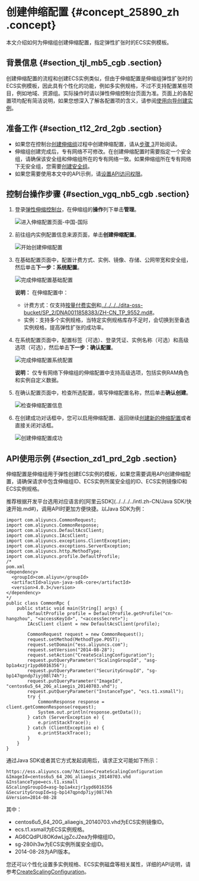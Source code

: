 # 创建伸缩配置 {#concept_25890_zh .concept}

本文介绍如何为伸缩组创建伸缩配置，指定弹性扩张时的ECS实例模板。

## 背景信息 {#section_tjl_mb5_cgb .section}

创建伸缩配置的流程和创建ECS实例类似，但由于伸缩配置是伸缩组弹性扩张时的ECS实例模板，因此具有个性化的功能，例如多实例规格，不过不支持配置某些项目，例如地域、资源组。实际操作时请以弹性伸缩控制台页面为准。页面上的各配置项均配有简洁说明，如果您想深入了解各配置项的含义，请参阅[使用向导创建实例](../../../../intl.zh-CN/实例/创建实例/使用向导创建实例.md#)。

## 准备工作 {#section_t12_2rd_2gb .section}

-   如果您在控制台[创建伸缩组](intl.zh-CN/用户指南/使用自定义伸缩配置创建伸缩组.md#)过程中创建伸缩配置，请从[步骤 3](intl.zh-CN/用户指南/管理伸缩组的实例模板配置/创建伸缩配置.md#image_d53_ttn_qfb)开始阅读。
-   伸缩组创建完成后，专有网络不可修改。在创建伸缩配置时需要指定一个安全组，请确保该安全组和伸缩组所在的专有网络一致。如果伸缩组所在专有网络下无安全组，您需要[创建安全组](../../../../intl.zh-CN/安全/安全组/创建安全组.md#)。
-   如果您需要使用本文中的API示例，请[设置API访问权限](../../../../intl.zh-CN/通用参考/创建AccessKey.md#)。

## 控制台操作步骤 {#section_vgq_nb5_cgb .section}

1.  登录[弹性伸缩控制台](https://essnew.console.aliyun.com)，在伸缩组的**操作**列下单击**管理**。

    ![进入伸缩配置页面-中国-国际](http://static-aliyun-doc.oss-cn-hangzhou.aliyuncs.com/assets/img/40568/155538246821309_zh-CN.png)

2.  前往组内实例配置信息来源页面，单击**创建伸缩配置**。

    ![开始创建伸缩配置](http://static-aliyun-doc.oss-cn-hangzhou.aliyuncs.com/assets/img/40568/155538246821310_zh-CN.png)

3.  在基础配置页面中，配置计费方式、实例、镜像、存储、公网带宽和安全组，然后单击**下一步：系统配置**。

    ![完成伸缩配置基础配置](http://static-aliyun-doc.oss-cn-hangzhou.aliyuncs.com/assets/img/40568/155538246821311_zh-CN.png)

    **说明：** 在伸缩配置中：

    -   计费方式：仅支持[按量付费实例](../../../../intl.zh-CN/产品定价/按量付费.md#)和[../../../../dita-oss-bucket/SP\_2/DNA0011858383/ZH-CN\_TP\_9552.md\#](../../../../intl.zh-CN/实例/选择实例购买方式/抢占式实例/什么是抢占式实例.md#)。
    -   实例：支持多个实例规格，当特定实例规格库存不足时，会切换到至备选实例规格，提高弹性扩张的成功率。
4.  在系统配置页面中，配置标签（可选）、登录凭证、实例名称（可选）和高级选项（可选），然后单击**下一步：确认配置**。

    ![完成伸缩配置系统配置](http://static-aliyun-doc.oss-cn-hangzhou.aliyuncs.com/assets/img/40568/155538246821312_zh-CN.png)

    **说明：** 仅专有网络下伸缩组的伸缩配置中支持高级选项，包括实例RAM角色和实例自定义数据。

5.  在确认配置页面中，检查所选配置，填写伸缩配置名称，然后单击**确认创建**。

    ![检查伸缩配置信息](http://static-aliyun-doc.oss-cn-hangzhou.aliyuncs.com/assets/img/40568/155538246921313_zh-CN.png)

6.  在创建成功对话框中，您可以启用伸缩配置、返回继续[创建新的伸缩配置](intl.zh-CN/用户指南/管理伸缩组的实例模板配置/创建伸缩配置.md#image_xnb_stn_qfb)或者直接关闭对话框。

    ![创建伸缩配置成功](http://static-aliyun-doc.oss-cn-hangzhou.aliyuncs.com/assets/img/40568/155538246921314_zh-CN.png)


## API使用示例 {#section_zd1_prd_2gb .section}

伸缩配置是伸缩组用于弹性创建ECS实例的模板，如果您需要调用API创建伸缩配置，请确保请求中包含伸缩组ID、ECS实例所属安全组的ID、ECS实例镜像ID和ECS实例规格。

推荐根据开发平台选用对应语言的[阿里云SDK](../../../../intl.zh-CN/Java SDK/快速开始.md#)，调用API时更加方便快捷。以Java SDK为例：

```
import com.aliyuncs.CommonRequest;
import com.aliyuncs.CommonResponse;
import com.aliyuncs.DefaultAcsClient;
import com.aliyuncs.IAcsClient;
import com.aliyuncs.exceptions.ClientException;
import com.aliyuncs.exceptions.ServerException;
import com.aliyuncs.http.MethodType;
import com.aliyuncs.profile.DefaultProfile;
/*
pom.xml
<dependency>
  <groupId>com.aliyun</groupId>
  <artifactId>aliyun-java-sdk-core</artifactId>
  <version>4.0.3</version>
</dependency>
*/
public class CommonRpc {
    public static void main(String[] args) {
        DefaultProfile profile = DefaultProfile.getProfile("cn-hangzhou", "<accessKeyId>", "<accessSecret>");
        IAcsClient client = new DefaultAcsClient(profile);

        CommonRequest request = new CommonRequest();
        request.setMethod(MethodType.POST);
        request.setDomain("ess.aliyuncs.com");
        request.setVersion("2014-08-28");
        request.setAction("CreateScalingConfiguration");
        request.putQueryParameter("ScalingGroupId", "asg-bp1a4xzjr1ypd6016356");
        request.putQueryParameter("SecurityGroupId", "sg-bp147qpndp7iyj08l74h");
        request.putQueryParameter("ImageId", "centos6u5_64_20G_aliaegis_20140703.vhd");
        request.putQueryParameter("InstanceType", "ecs.t1.xsmall");
        try {
            CommonResponse response = client.getCommonResponse(request);
            System.out.println(response.getData());
        } catch (ServerException e) {
            e.printStackTrace();
        } catch (ClientException e) {
            e.printStackTrace();
        }
    }
}
```

通过Java SDK或者其它方式发起调用后，请求正文可能如下所示：

```
https://ess.aliyuncs.com/?Action=CreateScalingConfiguration
&ImageId=centos6u5_64_20G_aliaegis_20140703.vhd
&InstanceType=ecs.t1.xsmall
&ScalingGroupId=asg-bp1a4xzjr1ypd6016356
&SecurityGroupId=sg-bp147qpndp7iyj08l74h
&Version=2014-08-28
```

其中：

-   centos6u5\_64\_20G\_aliaegis\_20140703.vhd为ECS实例镜像ID。
-   ecs.t1.xsmall为ECS实例规格。
-   AG6CQdPU8OKdwLjgZcJ2ea为伸缩组ID。
-   sg-280ih3w为ECS实例所属安全组ID。
-   2014-08-28为API版本。

您还可以个性化设置多实例规格、ECS实例磁盘等相关属性，详细的API说明，请参考[CreateScalingConfiguration](../../../../intl.zh-CN/API参考/伸缩配置/CreateScalingConfiguration.md#)。

